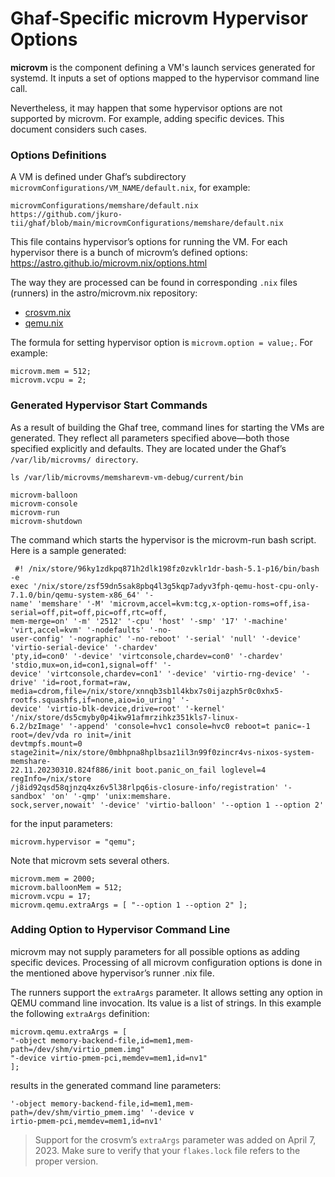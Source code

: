 <!--
    Copyright 2022-2023 TII (SSRC) and the Ghaf contributors
    SPDX-License-Identifier: CC-BY-SA-4.0
-->

<!--
    Update this section after the pull request https://github.com/tiiuae/ghaf/pull/94 is accepted >_<
-->

# Ghaf-Specific microvm Hypervisor Options

**microvm** is the component defining a VM's launch services generated for systemd. It inputs a set of options mapped to the hypervisor command line call.  

Nevertheless, it may happen that some hypervisor options are not supported by microvm. For example, adding specific devices. This document considers such cases.


### Options Definitions

A VM is defined under Ghaf’s subdirectory ``microvmConfigurations/VM_NAME/default.nix``, for example:

```
microvmConfigurations/memshare/default.nix
https://github.com/jkuro-tii/ghaf/blob/main/microvmConfigurations/memshare/default.nix
```

This file contains hypervisor’s options for running the VM. For each hypervisor there is a bunch of microvm’s defined options:
<https://astro.github.io/microvm.nix/options.html>

The way they are processed can be found in corresponding ``.nix`` files (runners) in the astro/microvm.nix repository:
* [crosvm.nix](https://github.com/astro/microvm.nix/blob/main/lib/runners/crosvm.nix)
* [qemu.nix](https://github.com/astro/microvm.nix/blob/main/lib/runners/qemu.nix)


The formula for setting hypervisor option is ``microvm.option = value;``. For example:

```
microvm.mem = 512;
microvm.vcpu = 2;
```


### Generated Hypervisor Start Commands

As a result of building the Ghaf tree, command lines for starting the VMs are generated. They reflect all parameters specified above—both those specified explicitly and defaults. They are located under the Ghaf’s ``/var/lib/microvms/ directory``.

```
ls /var/lib/microvms/memsharevm-vm-debug/current/bin
```

```
microvm-balloon
microvm-console
microvm-run
microvm-shutdown
```

The command which starts the hypervisor is the microvm-run bash script. Here is a sample generated:

```
 #! /nix/store/96ky1zdkpq871h2dlk198fz0zvklr1dr-bash-5.1-p16/bin/bash -e
exec '/nix/store/zsf59dn5sak8pbq4l3g5kqp7adyv3fph-qemu-host-cpu-only-7.1.0/bin/qemu-system-x86_64' '-
name' 'memshare' '-M' 'microvm,accel=kvm:tcg,x-option-roms=off,isa-serial=off,pit=off,pic=off,rtc=off,
mem-merge=on' '-m' '2512' '-cpu' 'host' '-smp' '17' '-machine' 'virt,accel=kvm' '-nodefaults' '-no-
user-config' '-nographic' '-no-reboot' '-serial' 'null' '-device' 'virtio-serial-device' '-chardev'
'pty,id=con0' '-device' 'virtconsole,chardev=con0' '-chardev' 'stdio,mux=on,id=con1,signal=off' '-
device' 'virtconsole,chardev=con1' '-device' 'virtio-rng-device' '-drive' 'id=root,format=raw,
media=cdrom,file=/nix/store/xnnqb3sb1l4kbx7s0ijazph5r0c0xhx5-rootfs.squashfs,if=none,aio=io_uring' '-
device' 'virtio-blk-device,drive=root' '-kernel' '/nix/store/ds5cmyby0p4ikw91afmrzihkz351kls7-linux-
6.2/bzImage' '-append' 'console=hvc1 console=hvc0 reboot=t panic=-1 root=/dev/vda ro init=/init
devtmpfs.mount=0 stage2init=/nix/store/0mbhpna8hplbsaz1il3n99f0zincr4vs-nixos-system-memshare-
22.11.20230310.824f886/init boot.panic_on_fail loglevel=4 regInfo=/nix/store
/j8id92qsd58qjnzq4xz6v5l38rlpq6is-closure-info/registration' '-sandbox' 'on' '-qmp' 'unix:memshare.
sock,server,nowait' '-device' 'virtio-balloon' '--option 1 --option 2'
```

for the input parameters:
```
microvm.hypervisor = "qemu";
```
Note that microvm sets several others.

```
microvm.mem = 2000;
microvm.balloonMem = 512;
microvm.vcpu = 17;
microvm.qemu.extraArgs = [ "--option 1 --option 2" ];
```


### Adding Option to Hypervisor Command Line

microvm may not supply parameters for all possible options as adding specific devices. Processing of all microvm configuration options is done in the mentioned above hypervisor’s runner .nix file.

The runners support the ``extraArgs`` parameter. It allows setting any option in QEMU command line invocation. Its value is a list of strings. In this example the following ``extraArgs`` definition:

```
microvm.qemu.extraArgs = [
"-object memory-backend-file,id=mem1,mem-path=/dev/shm/virtio_pmem.img"
"-device virtio-pmem-pci,memdev=mem1,id=nv1"
];
```

results in the generated command line parameters:

```
'-object memory-backend-file,id=mem1,mem-path=/dev/shm/virtio_pmem.img' '-device v
irtio-pmem-pci,memdev=mem1,id=nv1'
```

> Support for the crosvm’s ``extraArgs`` parameter was added on April 7, 2023. Make sure to verify that your ``flakes.lock`` file refers to the proper version.

